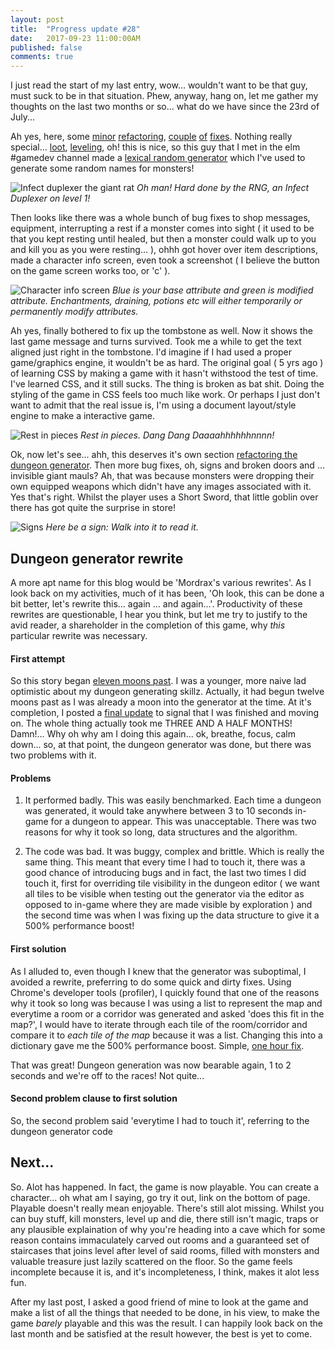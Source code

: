 ```yaml
---
layout: post
title:  "Progress update #28"
date:   2017-09-23 11:00:00AM
published: false
comments: true
---
```


I just read the start of my last entry, wow... wouldn't want to be that guy, must suck to be in that situation. Phew, anyway, hang on, let me gather my thoughts on the last two months or so... what do we have since the 23rd of July...

Ah yes, here, some  [minor](https://github.com/mordrax/cotwelm/commit/dbc571964bbc03d7e66f1de2416e0ca3a1c27ea5) [refactoring](https://github.com/mordrax/cotwelm/commit/7b0f274697d498bfa5f089ec1b358672a2c93df7), [couple](https://github.com/mordrax/cotwelm/commit/65db47414b02fcdd8ca5bb050036192576e74939) [of](https://github.com/mordrax/cotwelm/commit/19ec8c39a62d75a43b130844432e7a417c612d3c) [fixes](https://github.com/mordrax/cotwelm/commit/f56f11baa63256136f863bb9360eb66535dad8b9). Nothing really special... [loot](https://github.com/mordrax/cotwelm/commit/b44d8fbc7a13b3b1f04156005dc50c12e3a5a695), [leveling](https://github.com/mordrax/cotwelm/commit/0837a572b6c5c969d3a8f3a3334eb43821623790), oh! this is nice, so this guy that I met in the elm #gamedev channel made a [lexical random generator](https://github.com/xarvh/lexical-random-generator) which I've used to generate some random names for monsters!


![Infect duplexer the giant rat](/cotwmtor/images/random_name.png)
*Oh man! Hard done by the RNG, an Infect _Duplexer_ on level 1!*


Then looks like there was a whole bunch of bug fixes to shop messages, equipment, interrupting a rest if a monster comes into sight ( it used to be that you kept resting until healed, but then a monster could walk up to you and kill you as you were resting... ), ohhh  got hover over item descriptions, made a character info screen, even took a screenshot ( I believe the button on the game screen works too, or 'c' ).


![Character info screen](/cotwmtor/images/charinfo.png)
*Blue is your base attribute and green is modified attribute. Enchantments, draining, potions etc will either temporarily or permanently modify attributes.*


Ah yes, finally bothered to fix up the tombstone as well. Now it shows the last game message and turns survived. Took me a while to get the text aligned just right in the tombstone. I'd imagine if I had used a proper game/graphics engine, it wouldn't be as hard. The original goal ( 5 yrs ago ) of learning CSS by making a game with it hasn't withstood the test of time. I've learned CSS, and it still sucks. The thing is broken as bat shit. Doing the styling of the game in CSS feels too much like work. Or perhaps I just don't want to admit that the real issue is, I'm using a document layout/style engine to make a interactive game.

![Rest in pieces](/cotwmtor/images/rip_improved.png)
*Rest in pieces. Dang Dang Daaaahhhhhhnnnn!*

Ok, now let's see... ahh, this deserves it's own section [refactoring the dungeon generator](https://github.com/mordrax/cotwelm/commit/8256469a50a20ff65066e3c7d8cc2aad22159424). Then more bug fixes, oh, signs and broken doors and ... invisible giant mauls? Ah, that was because monsters were dropping their own equipped weapons which didn't have any images associated with it. Yes that's right. Whilst the player uses a Short Sword, that little goblin over there has got quite the surprise in store!

![Signs](/cotwmtor/images/signs.png)
*Here be a sign: Walk into it to read it.*

## Dungeon generator rewrite

A more apt name for this blog would be 'Mordrax's various rewrites'. As I look back on my activities, much of it has been, 'Oh look, this can be done a bit better, let's rewrite this... again ... and again...'. Productivity of these rewrites are questionable, I hear you think, but let me try to justify to the avid reader, a shareholder in the completion of this game, why _this_ particular rewrite was necessary.

#### First attempt

So this story began [eleven moons past](/cotwmtor/2016/08/20/DungeonPart1.html). I was a younger, more naive lad optimistic about my dungeon generating skillz. Actually, it had begun twelve moons past as I was already a moon into the generator at the time. At it's completion, I posted a [final update](/cotwmtor/2016/11/06/DungeonPart3.html) to signal that I was finished and moving on. The whole thing actually took me THREE AND A HALF MONTHS! Damn!... Why oh why am I doing this again... ok, breathe, focus, calm down... so, at that point, the dungeon generator was done, but there was two problems with it.

#### Problems

1. It performed badly. This was easily benchmarked. Each time a dungeon was generated, it would take anywhere between 3 to 10 seconds in-game for a dungeon to appear. This was unacceptable. There was two reasons for why it took so long, data structures and the algorithm.

2. The code was bad. It was buggy, complex and brittle. Which is really the same thing. This meant that every time I had to touch it, there was a good chance of introducing bugs and in fact, the last two times I did touch it, first for overriding tile visibility in the dungeon editor ( we want all tiles to be visible when testing out the generator via the editor as opposed to in-game where they are made visible by exploration ) and the second time was when I was fixing up the data structure to give it a 500% performance boost!

#### First solution

As I alluded to, even though I knew that the generator was suboptimal, I avoided a rewrite, preferring to do some quick and dirty fixes.
Using Chrome's developer tools (profiler), I quickly found that one of the reasons why it took so long was because I was using a list to represent the map and everytime a room or a corridor was generated and asked 'does this fit in the map?', I would have to iterate through each tile of the room/corridor and compare it to _each tile of the map_ because it was a list. Changing this into a dictionary gave me the 500% performance boost. Simple, [one hour fix](https://github.com/mordrax/cotwelm/commit/6958876d75ea64eec768ec3f98584064e93c3ac7).

That was great! Dungeon generation was now bearable again, 1 to 2 seconds and we're off to the races! Not quite...

#### Second problem clause to first solution

So, the second problem said 'everytime I had to touch it', referring to the dungeon generator code

## Next...

So. Alot has happened. In fact, the game is now playable. You can create a character... oh what am I saying, go try it out, link on the bottom of page. Playable doesn't really mean enjoyable. There's still alot missing. Whilst you can buy stuff, kill monsters, level up and die, there still isn't magic, traps or any plausible explaination of why you're heading into a cave which for some reason contains immaculately carved out rooms and a guaranteed set of staircases that joins level after level of said rooms, filled with monsters and valuable treasure just lazily scattered on the floor. So the game feels incomplete because it is, and it's incompleteness, I think, makes it alot less fun.

After my last post, I asked a good friend of mine to look at the game and make a list of all the things that needed to be done, in his view, to make the game _barely_ playable and this was the result. I can happily look back on the last month and be satisfied at the result however, the best is yet to come.